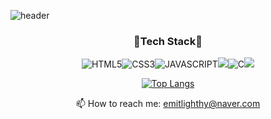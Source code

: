 ![header](https://capsule-render.vercel.app/api?type=Venom&text=HayoungLee)

<div align="center">
  
### 🔩Tech Stack🔩
![HTML5](https://img.shields.io/badge/HTML5-E34F26.svg?&style=for-the-badge&logo=HTML5&logoColor=white)![CSS3](https://img.shields.io/badge/CSS3-1572B6.svg?&style=for-the-badge&logo=CSS3&logoColor=white)![JAVASCRIPT](https://img.shields.io/badge/JavaScript-F7DF1E?style=for-the-badge&logo=JavaScript&logoColor=white)<img src="https://img.shields.io/badge/Python-14354C?style=for-the-badge&logo=python&logoColor=white">![C](https://img.shields.io/badge/C-1ddb95?style=for-the-badge&logo=C&logoColor=white)<img src="https://img.shields.io/badge/Java-ED8B00?style=for-the-badge&logo=openjdk&logoColor=white">

[![Top Langs](https://github-readme-stats.vercel.app/api/top-langs/?username=emitlight&layout=compact)](https://github.com/anuraghazra/github-readme-stats)

📫 How to reach me: emitlighthy@naver.com
</div>

